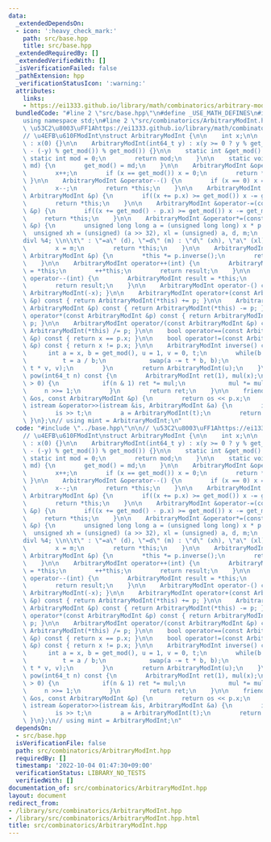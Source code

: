 ```yaml
---
data:
  _extendedDependsOn:
  - icon: ':heavy_check_mark:'
    path: src/base.hpp
    title: src/base.hpp
  _extendedRequiredBy: []
  _extendedVerifiedWith: []
  _isVerificationFailed: false
  _pathExtension: hpp
  _verificationStatusIcon: ':warning:'
  attributes:
    links:
    - https://ei1333.github.io/library/math/combinatorics/arbitrary-mod-int.cpp
  bundledCode: "#line 2 \"src/base.hpp\"\n#define _USE_MATH_DEFINES\n#include <bits/stdc++.h>\n\
    using namespace std;\n#line 2 \"src/combinatorics/ArbitraryModInt.hpp\"\n\n//\
    \ \u53C2\u8003\uFF1Ahttps://ei1333.github.io/library/math/combinatorics/arbitrary-mod-int.cpp\n\
    // \u4EFB\u610FModInt\nstruct ArbitraryModInt {\n\n    int x;\n\n    ArbitraryModInt()\
    \ : x(0) {}\n\n    ArbitraryModInt(int64_t y) : x(y >= 0 ? y % get_mod() : (get_mod()\
    \ - (-y) % get_mod()) % get_mod()) {}\n\n    static int &get_mod() {\n       \
    \ static int mod = 0;\n        return mod;\n    }\n\n    static void set_mod(int\
    \ md) {\n        get_mod() = md;\n    }\n\n    ArbitraryModInt &operator++() {\n\
    \        x++;\n        if (x == get_mod()) x = 0;\n        return *this;\n   \
    \ }\n\n    ArbitraryModInt &operator--() {\n        if (x == 0) x = get_mod();\n\
    \        x--;\n        return *this;\n    }\n\n    ArbitraryModInt &operator+=(const\
    \ ArbitraryModInt &p) {\n        if((x += p.x) >= get_mod()) x -= get_mod();\n\
    \        return *this;\n    }\n\n    ArbitraryModInt &operator-=(const ArbitraryModInt\
    \ &p) {\n        if((x += get_mod() - p.x) >= get_mod()) x -= get_mod();\n   \
    \     return *this;\n    }\n\n    ArbitraryModInt &operator*=(const ArbitraryModInt\
    \ &p) {\n        unsigned long long a = (unsigned long long) x * p.x;\n      \
    \  unsigned xh = (unsigned) (a >> 32), xl = (unsigned) a, d, m;\n        asm(\"\
    divl %4; \\n\\t\" : \"=a\" (d), \"=d\" (m) : \"d\" (xh), \"a\" (xl), \"r\" (get_mod()));\n\
    \        x = m;\n        return *this;\n    }\n\n    ArbitraryModInt &operator/=(const\
    \ ArbitraryModInt &p) {\n        *this *= p.inverse();\n        return *this;\n\
    \    }\n\n    ArbitraryModInt operator++(int) {\n        ArbitraryModInt result\
    \ = *this;\n        ++*this;\n        return result;\n    }\n\n    ArbitraryModInt\
    \ operator--(int) {\n        ArbitraryModInt result = *this;\n        --*this;\n\
    \        return result;\n    }\n\n    ArbitraryModInt operator-() const { return\
    \ ArbitraryModInt(-x); }\n\n    ArbitraryModInt operator+(const ArbitraryModInt\
    \ &p) const { return ArbitraryModInt(*this) += p; }\n\n    ArbitraryModInt operator-(const\
    \ ArbitraryModInt &p) const { return ArbitraryModInt(*this) -= p; }\n\n    ArbitraryModInt\
    \ operator*(const ArbitraryModInt &p) const { return ArbitraryModInt(*this) *=\
    \ p; }\n\n    ArbitraryModInt operator/(const ArbitraryModInt &p) const { return\
    \ ArbitraryModInt(*this) /= p; }\n\n    bool operator==(const ArbitraryModInt\
    \ &p) const { return x == p.x; }\n\n    bool operator!=(const ArbitraryModInt\
    \ &p) const { return x != p.x; }\n\n    ArbitraryModInt inverse() const {\n  \
    \      int a = x, b = get_mod(), u = 1, v = 0, t;\n        while(b > 0) {\n  \
    \          t = a / b;\n            swap(a -= t * b, b);\n            swap(u -=\
    \ t * v, v);\n        }\n        return ArbitraryModInt(u);\n    }\n\n    ArbitraryModInt\
    \ pow(int64_t n) const {\n        ArbitraryModInt ret(1), mul(x);\n        while(n\
    \ > 0) {\n            if(n & 1) ret *= mul;\n            mul *= mul;\n       \
    \     n >>= 1;\n        }\n        return ret;\n    }\n\n    friend ostream &operator<<(ostream\
    \ &os, const ArbitraryModInt &p) {\n        return os << p.x;\n    }\n\n    friend\
    \ istream &operator>>(istream &is, ArbitraryModInt &a) {\n        int64_t t;\n\
    \        is >> t;\n        a = ArbitraryModInt(t);\n        return (is);\n   \
    \ }\n};\n// using mint = ArbitraryModInt;\n"
  code: "#include \"../base.hpp\"\n\n// \u53C2\u8003\uFF1Ahttps://ei1333.github.io/library/math/combinatorics/arbitrary-mod-int.cpp\n\
    // \u4EFB\u610FModInt\nstruct ArbitraryModInt {\n\n    int x;\n\n    ArbitraryModInt()\
    \ : x(0) {}\n\n    ArbitraryModInt(int64_t y) : x(y >= 0 ? y % get_mod() : (get_mod()\
    \ - (-y) % get_mod()) % get_mod()) {}\n\n    static int &get_mod() {\n       \
    \ static int mod = 0;\n        return mod;\n    }\n\n    static void set_mod(int\
    \ md) {\n        get_mod() = md;\n    }\n\n    ArbitraryModInt &operator++() {\n\
    \        x++;\n        if (x == get_mod()) x = 0;\n        return *this;\n   \
    \ }\n\n    ArbitraryModInt &operator--() {\n        if (x == 0) x = get_mod();\n\
    \        x--;\n        return *this;\n    }\n\n    ArbitraryModInt &operator+=(const\
    \ ArbitraryModInt &p) {\n        if((x += p.x) >= get_mod()) x -= get_mod();\n\
    \        return *this;\n    }\n\n    ArbitraryModInt &operator-=(const ArbitraryModInt\
    \ &p) {\n        if((x += get_mod() - p.x) >= get_mod()) x -= get_mod();\n   \
    \     return *this;\n    }\n\n    ArbitraryModInt &operator*=(const ArbitraryModInt\
    \ &p) {\n        unsigned long long a = (unsigned long long) x * p.x;\n      \
    \  unsigned xh = (unsigned) (a >> 32), xl = (unsigned) a, d, m;\n        asm(\"\
    divl %4; \\n\\t\" : \"=a\" (d), \"=d\" (m) : \"d\" (xh), \"a\" (xl), \"r\" (get_mod()));\n\
    \        x = m;\n        return *this;\n    }\n\n    ArbitraryModInt &operator/=(const\
    \ ArbitraryModInt &p) {\n        *this *= p.inverse();\n        return *this;\n\
    \    }\n\n    ArbitraryModInt operator++(int) {\n        ArbitraryModInt result\
    \ = *this;\n        ++*this;\n        return result;\n    }\n\n    ArbitraryModInt\
    \ operator--(int) {\n        ArbitraryModInt result = *this;\n        --*this;\n\
    \        return result;\n    }\n\n    ArbitraryModInt operator-() const { return\
    \ ArbitraryModInt(-x); }\n\n    ArbitraryModInt operator+(const ArbitraryModInt\
    \ &p) const { return ArbitraryModInt(*this) += p; }\n\n    ArbitraryModInt operator-(const\
    \ ArbitraryModInt &p) const { return ArbitraryModInt(*this) -= p; }\n\n    ArbitraryModInt\
    \ operator*(const ArbitraryModInt &p) const { return ArbitraryModInt(*this) *=\
    \ p; }\n\n    ArbitraryModInt operator/(const ArbitraryModInt &p) const { return\
    \ ArbitraryModInt(*this) /= p; }\n\n    bool operator==(const ArbitraryModInt\
    \ &p) const { return x == p.x; }\n\n    bool operator!=(const ArbitraryModInt\
    \ &p) const { return x != p.x; }\n\n    ArbitraryModInt inverse() const {\n  \
    \      int a = x, b = get_mod(), u = 1, v = 0, t;\n        while(b > 0) {\n  \
    \          t = a / b;\n            swap(a -= t * b, b);\n            swap(u -=\
    \ t * v, v);\n        }\n        return ArbitraryModInt(u);\n    }\n\n    ArbitraryModInt\
    \ pow(int64_t n) const {\n        ArbitraryModInt ret(1), mul(x);\n        while(n\
    \ > 0) {\n            if(n & 1) ret *= mul;\n            mul *= mul;\n       \
    \     n >>= 1;\n        }\n        return ret;\n    }\n\n    friend ostream &operator<<(ostream\
    \ &os, const ArbitraryModInt &p) {\n        return os << p.x;\n    }\n\n    friend\
    \ istream &operator>>(istream &is, ArbitraryModInt &a) {\n        int64_t t;\n\
    \        is >> t;\n        a = ArbitraryModInt(t);\n        return (is);\n   \
    \ }\n};\n// using mint = ArbitraryModInt;\n"
  dependsOn:
  - src/base.hpp
  isVerificationFile: false
  path: src/combinatorics/ArbitraryModInt.hpp
  requiredBy: []
  timestamp: '2022-10-04 01:47:30+09:00'
  verificationStatus: LIBRARY_NO_TESTS
  verifiedWith: []
documentation_of: src/combinatorics/ArbitraryModInt.hpp
layout: document
redirect_from:
- /library/src/combinatorics/ArbitraryModInt.hpp
- /library/src/combinatorics/ArbitraryModInt.hpp.html
title: src/combinatorics/ArbitraryModInt.hpp
---
```

